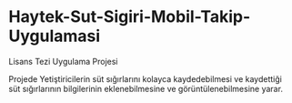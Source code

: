 # Haytek-Sut-Sigiri-Mobil-Takip-Uygulamasi
Lisans Tezi Uygulama Projesi

Projede Yetiştiricilerin süt sığırlarını kolayca kaydedebilmesi ve kaydettiği süt sığırlarının bilgilerinin eklenebilmesine ve görüntülenebilmesine yarar.

